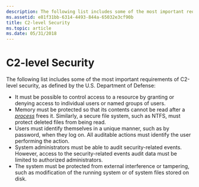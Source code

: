 ```yaml
---
description: The following list includes some of the most important requirements of C2-level security, as defined by the U.S.
ms.assetid: e81f31bb-6314-4493-844a-65032e3cf90b
title: C2-level Security
ms.topic: article
ms.date: 05/31/2018
---
```


# C2-level Security

The following list includes some of the most important requirements of C2-level security, as defined by the U.S. Department of Defense:

-   It must be possible to control access to a resource by granting or denying access to individual users or named groups of users.
-   Memory must be protected so that its contents cannot be read after a [*process*](/windows/desktop/SecGloss/p-gly) frees it. Similarly, a secure file system, such as NTFS, must protect deleted files from being read.
-   Users must identify themselves in a unique manner, such as by password, when they log on. All auditable actions must identify the user performing the action.
-   System administrators must be able to audit security-related events. However, access to the security-related events audit data must be limited to authorized administrators.
-   The system must be protected from external interference or tampering, such as modification of the running system or of system files stored on disk.

 

 
